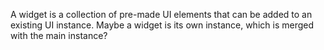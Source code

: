 A widget is a collection of pre-made UI elements that can be added to an existing UI instance. Maybe a widget is its own instance, which is merged with the main instance? 